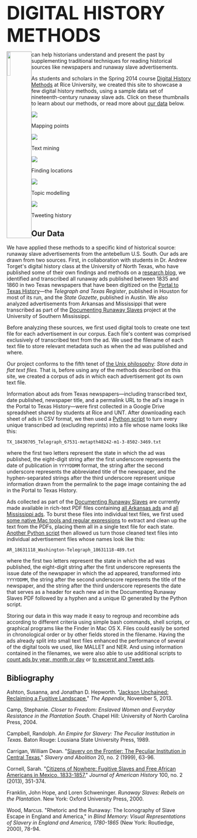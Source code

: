 <h1 style="font-size: 3.6em; margin-bottom:0; padding-bottom:0">DIGITAL HISTORY METHODS</h1>

<p class="large"><img style="float:left; width:13%; padding-bottom: 0; border: 1px solid #aaa" src="./digital-runawayad.png" />can help historians understand and present the past by supplementing traditional techniques for reading historical sources like newspapers and runaway slave advertisements.</p>

As students and scholars in the Spring 2014 course [Digital History Methods](http://digitalhistory.blogs.rice.edu) at Rice University, we created this site to showcase a few digital history methods, using a sample data set of nineteenth-century runaway slave ads. Click on these thumbnails to learn about our methods, or read more about [our data](#our-data) below.

<div class="splash">
<p>
<div class="splashthumb">
<a href="01-palladio.html"><img src="./01-palladio.png" /></a>
<p class="caption">Mapping points</p>
</div>
</p>
<div class="splashthumb">
<a href="02-voyant.html"><img src="./02-voyant.png" /></a>
<p class="caption">Text mining</p>
</div>
</p>
<p>
<div class="splashthumb">
<a href="03-ner.html"><img src="./03-ner.png"   /></a>
<p class="caption">Finding locations</p>
</div>
<div class="splashthumb">
<a href="04-mallet.html"><img src="./04-mallet.png"   /></a></p>
<p class="caption">Topic modelling</p>
</div>
<div class="splashthumb">
<a href="05-twitterbot.html"><img src="./05-twitterbot.png"   /></a>
<p class="caption">Tweeting history</p>
</div>
</p>

</div>

## Our Data

We have applied these methods to a specific kind of historical source: runaway slave advertisements from the antebellum U.S. South. Our ads are drawn from two sources. First, in collaboration with students in Dr. Andrew Torget's digital history class at the University of North Texas, who have published some of their own findings and methods on a [research blog](http://torget.us/HIST5100/research-blog/), we identified and transcribed all runaway ads published between 1835 and 1860 in two Texas newspapers that have been digitized on the [Portal to Texas History](http://texashistory.unt.edu)—the *Telegraph and Texas Register*, published in Houston for most of its run, and the *State Gazette*, published in Austin. We also analyzed advertisements from Arkansas and Mississippi that were transcribed as part of the [Documenting Runaway Slaves](http://aquila.usm.edu/drs/) project at the University of Southern Mississippi.

Before analyzing these sources, we first used digital tools to create one text file for each advertisement in our corpus. Each file's content was comprised exclusively of transcribed text from the ad. We used the filename of each text file to store relevant metadata such as when the ad was published and where. 

Our project conforms to the fifth tenet of [the Unix philosophy](http://en.wikipedia.org/wiki/Unix_philosophy#Mike_Gancarz:_The_UNIX_Philosophy): *Store data in flat text files.* That is, before using any of the methods described on this site, we created a corpus of ads in which each advertisement got its own text file.

Information about ads from Texas newspapers—including transcribed text, date published, newspaper title, and a permalink URL to the ad's image in the Portal to Texas History—were first collected in a Google Drive spreadsheet shared by students at Rice and UNT. After downloading each sheet of ads in CSV format, we then used a [Python script](https://github.com/ricedh/adparsers/blob/master/txparser.py) to turn every unique transcribed ad (excluding reprints) into a file whose name looks like this:

	TX_18430705_Telegraph_67531-metapth48242-m1-3-8502-3469.txt

where the first two letters represent the state in which the ad was published, the eight-digit string after the first underscore represents the date of publication in `YYYYDDMM` format, the string after the second underscore represents the abbreviated title of the newspaper, and the hyphen-separated strings after the third underscore represent unique information drawn from the permalink to the page image containing the ad in the Portal to Texas History.

Ads collected as part of the [Documenting Runaway Slaves](http://aquila.usm.edu/drs/) are currently made available in rich-text PDF files containing [all Arkansas ads](http://aquila.usm.edu/drs/4/) and [all Mississippi ads](http://aquila.usm.edu/drs/1/). To burst these files into individual text files, we first used [some native Mac tools and regular expressions](http://digitalhistory.blogs.rice.edu/2014/04/02/getting-ads-from-pdfs/) to extract and clean up the text from the PDFs, placing them all in a single text file for each state. [Another Python script](https://github.com/ricedh/adparsers/blob/master/drsparser.py) then allowed us turn those cleaned text files into individual advertisement files whose names look like this:

	AR_18631118_Washington-Telegraph_18631118-489.txt

where the first two letters represent the state in which the ad was published, the eight-digit string after the first underscore represents the issue date of the newspaper in which the ad appeared, transformed into `YYYYDDMM`, the string after the second underscore represents the title of the newspaper, and the string after the third underscore represents the date that serves as a header for each new ad in the Documenting Runaway Slaves PDF followed by a hyphen and a unique ID generated by the Python script.

Storing our data in this way made it easy to regroup and recombine ads according to different criteria using simple bash commands, shell scripts, or graphical programs like the Finder in Mac OS X. Files could easily be sorted in chronological order or by other fields stored in the filename. Having the ads already split into small text files enhanced the performance of several of the digital tools we used, like MALLET and NER. And using information contained in the filenames, we were also able to use additional scripts to [count ads by year, month or day](https://github.com/ricedh/adparsers/blob/master/countads.sh) or [to excerpt and Tweet ads](https://github.com/ricedh/adbot).

## Bibliography

Ashton, Susanna, and Jonathan D. Hepworth. "[Jackson Unchained: Reclaiming a Fugitive Landscape][appendix]," *The Appendix*, November 5, 2013.

Camp, Stephanie. *Closer to Freedom: Enslaved Women and Everyday Resistance in the Plantation South*. Chapel Hill: University of North Carolina Press, 2004.

Campbell, Randolph. *An Empire for Slavery: The Peculiar Institution in Texas.* Baton Rouge: Lousiana State University Press, 1989.

Carrigan, William Dean. "[Slavery on the Frontier: The Peculiar Institution in Central Texas][carrigan]," *Slavery and Abolition* 20, no. 2 (1999), 63-96.

Cornell, Sarah. "[Citizens of Nowhere: Fugitive Slaves and Free African Americans in Mexico, 1833-1857][cornell]," *Journal of American History* 100, no. 2 (2013), 351-374.

Franklin, John Hope, and Loren Schweninger. *Runaway Slaves: Rebels on the Plantation*. New York: Oxford University Press, 2000. 

Wood, Marcus. "Rhetoric and the Runaway: The Iconography of Slave Escape in England and America," in *Blind Memory: Visual Representations of Slavery in England and America, 1780-1865* (New York: Routledge, 2000), 78-94.

[cornell]: http://jah.oxfordjournals.org/content/100/2/351.full
[carrigan]: http://www.tandfonline.com/doi/pdf/10.1080/01440399908575278
[appendix]: http://theappendix.net/issues/2013/10/reclaiming-a-fugitive-landscape
